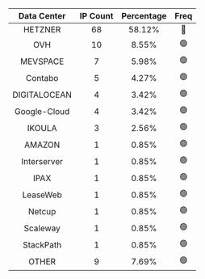 | Data Center | IP Count | Percentage | Freq |
|:------------:|:--------:|:-----------:|:-----:|
| HETZNER | 68 | 58.12% | 🔴 |
| OVH | 10 | 8.55% | 🟢 |
| MEVSPACE | 7 | 5.98% | 🟢 |
| Contabo | 5 | 4.27% | 🟢 |
| DIGITALOCEAN | 4 | 3.42% | 🟢 |
| Google-Cloud | 4 | 3.42% | 🟢 |
| IKOULA | 3 | 2.56% | 🟢 |
| AMAZON | 1 | 0.85% | 🟢 |
| Interserver | 1 | 0.85% | 🟢 |
| IPAX | 1 | 0.85% | 🟢 |
| LeaseWeb | 1 | 0.85% | 🟢 |
| Netcup | 1 | 0.85% | 🟢 |
| Scaleway | 1 | 0.85% | 🟢 |
| StackPath | 1 | 0.85% | 🟢 |
| OTHER | 9 | 7.69% | 🟢 |